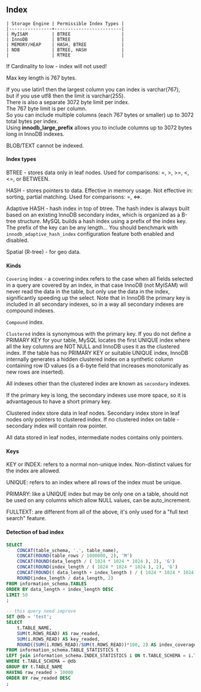 Index
-

````
| Storage Engine | Permissible Index Types |
|----------------+-------------------------|
| MyISAM         | BTREE                   |
| InnoDB         | BTREE                   |
| MEMORY/HEAP    | HASH, BTREE             |
| NDB            | BTREE, HASH             |
|                | RTREE                   |
````

If Cardinality to low - index will not used!

Max key length is 767 bytes.

If you use latin1 then the largest column you can index is varchar(767),
<br>but if you use utf8 then the limit is varchar(255).
<br>There is also a separate 3072 byte limit per index.
<br>The 767 byte limit is per column.
<br>So you can include multiple columns (each 767 bytes or smaller) up to 3072 total bytes per index.
<br>Using **innodb_large_prefix** allows you to include columns up to 3072 bytes long in InnoDB indexes.

BLOB/TEXT cannot be indexed.

#### Index types

BTREE - stores data only in leaf nodes.
Used for comparisons: =, >, >=, <, <=, or BETWEEN.

HASH - stores pointers to data. Effective in memory usage.
Not effective in: sorting, partial matching.
Used for comparisons: =, <=>.

Adaptive HASH - hash index in top of btree.
The hash index is always built based on an existing InnoDB secondary index,
which is organized as a B-tree structure.
MySQL builds a hash index using a prefix of the index key. The prefix of the key can be any length...
You should benchmark with `innodb_adaptive_hash_index` configuration feature both enabled and disabled.

Spatial (R-tree) - for geo data.

#### Kinds

`Covering` index - a covering index refers to the case
when all fields selected in a query are covered by an index,
in that case InnoDB (not MyISAM) will never read the data in the table,
but only use the data in the index, significantly speeding up the select.
Note that in InnoDB the primary key is included in all secondary indexes,
so in a way all secondary indexes are compound indexes.

`Compound` index.

`Clustered` index is synonymous with the primary key.
If you do not define a PRIMARY KEY for your table,
MySQL locates the first UNIQUE index where all the key columns are NOT NULL
and InnoDB uses it as the clustered index.
If the table has no PRIMARY KEY or suitable UNIQUE index,
InnoDB internally generates a hidden clustered index on a synthetic column containing row ID values
(is a 6-byte field that increases monotonically as new rows are inserted).

All indexes other than the clustered index are known as `secondary` indexes.

If the primary key is long, the secondary indexes use more space,
so it is advantageous to have a short primary key.

Clustered index store data in leaf nodes.
Secondary index store in leaf nodes only pointers to clustered index.
If no clustered index on table - secondary index will contain row pointer.

All data stored in leaf nodes, intermediate nodes contains only pointers.

#### Keys

KEY or INDEX: refers to a normal non-unique index.
Non-distinct values for the index are allowed.

UNIQUE: refers to an index where all rows of the index must be unique.

PRIMARY: like a UNIQUE index but may be only one on a table,
should not be used on any columns which allow NULL values, can be auto_increment.

FULLTEXT: are different from all of the above, it's only used for a "full text search" feature.

#### Detection of bad index

````sql
SELECT
    CONCAT(table_schema, '.', table_name),
    CONCAT(ROUND(table_rows / 1000000, 2), 'M')                                    rows,
    CONCAT(ROUND(data_length / ( 1024 * 1024 * 1024 ), 2), 'G')                    data,
    CONCAT(ROUND(index_length / ( 1024 * 1024 * 1024 ), 2), 'G')                   idx,
    CONCAT(ROUND(( data_length + index_length ) / ( 1024 * 1024 * 1024 ), 2), 'G') total_size,
    ROUND(index_length / data_length, 2)                                           idx_frac
FROM information_schema.TABLES
ORDER BY data_length + index_length DESC
LIMIT 50
;

-- this query need improve
SET @db = 'test';
SELECT
    t.TABLE_NAME,
    SUM(t.ROWS_READ) AS raw_readed,
    SUM(i.ROWS_READ) AS key_readed,
    ROUND((SUM(i.ROWS_READ)/SUM(t.ROWS_READ))*100, 2) AS index_coverage
FROM information_schema.TABLE_STATISTICS t
LEFT join information_schema.INDEX_STATISTICS i ON t.TABLE_SCHEMA = i.TABLE_SCHEMA AND t.TABLE_NAME = i.TABLE_NAME
WHERE t.TABLE_SCHEMA = @db
GROUP BY t.TABLE_NAME
HAVING raw_readed > 10000
ORDER BY raw_readed DESC
;
````
